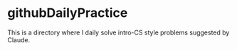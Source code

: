 # githubDailyPractice
This is a directory where I daily solve intro-CS style problems suggested by Claude. 
